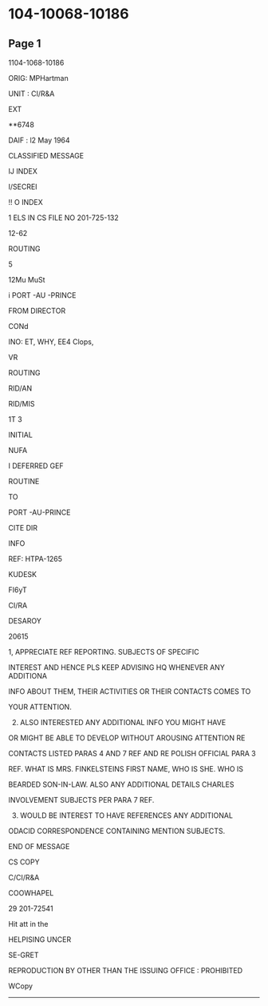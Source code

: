 # 104-10068-10186

## Page 1

1104-1068-10186

ORIG: MPHartman

UNIT : CI/R&A

EXT

**6748

DAIF : l2 May 1964

CLASSIFIED MESSAGE

IJ INDEX

I/SECREI

!! O INDEX

1 ELS IN CS FILE NO 201-725-132

12-62

ROUTING

5

12Mu MuSt

i PORT -AU -PRINCE

FROM DIRECTOR

CONd

INO: ET, WHY, EE4 Clops,

VR

ROUTING

RID/AN

RID/MIS

1T 3

INITIAL

NUFA

I DEFERRED GEF

ROUTINE

TO

PORT -AU-PRINCE

CITE DIR

INFO

REF: HTPA-1265

KUDESK

FI6yT

CI/RA

DESAROY

20615

1, APPRECIATE REF REPORTING. SUBJECTS OF SPECIFIC

INTEREST AND HENCE PLS KEEP ADVISING HQ WHENEVER ANY ADDITIONA

INFO ABOUT THEM, THEIR ACTIVITIES OR THEIR CONTACTS COMES TO

YOUR ATTENTION.

2. ALSO INTERESTED ANY ADDITIONAL INFO YOU MIGHT HAVE

OR MIGHT BE ABLE TO DEVELOP WITHOUT AROUSING ATTENTION RE

CONTACTS LISTED PARAS 4 AND 7 REF AND RE POLISH OFFICIAL PARA 3

REF. WHAT IS MRS. FINKELSTEINS FIRST NAME, WHO IS SHE. WHO IS

BEARDED SON-IN-LAW. ALSO ANY ADDITIONAL DETAILS CHARLES

INVOLVEMENT SUBJECTS PER PARA 7 REF.

3. WOULD BE INTEREST TO HAVE REFERENCES ANY ADDITIONAL

ODACID CORRESPONDENCE CONTAINING MENTION SUBJECTS.

END OF MESSAGE

CS COPY

C/CI/R&A

COOWHAPEL

29 201-72541

Hit att in the

HELPISING UNCER

SE-GRET

REPRODUCTION BY OTHER THAN THE ISSUING OFFICE : PROHIBITED

WCopy

---

